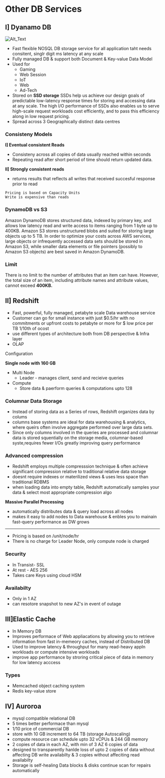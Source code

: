 # Other DB Services


## I] Dyanamo DB

![Alt_Text](https://images.g2crowd.com/uploads/product/image/social_landscape/social_landscape_1489711576/dynamodb.png "DynamoDB")
* Fast flexible NOSQL DB storage service for all application taht needs consitent,  singlr digit ms latency at any scale
* Fully managed DB & support both Document & Key-value Data Model
* Used for 
    * Gaming
    * Web Session
    * IoT
    * Web
    * Ad-Tech
* Stored on **SSD storage**
SSDs help us achieve our design goals of predictable low-latency response times for storing and accessing data at any scale. 
The high I/O performance of SSDs also enables us to serve high-scale request workloads cost efficiently, and to pass this efficiency 
along in low request pricing.
* Spread across 3 Geographically distinct data centres 



### Consisteny Models

**I] Eventual consistent Reads**

* Consisteny across all copies of data usually reached within seconds
* Repeating read after short period of time should return updated data.

**II] Strongly consistent reads**

* returns results that reflects all writes that received succesful response prior to read

```
Pricing is based on Capacity Units
Write is expensive than reads
```

### DynamoDB vs S3


Amazon DynamoDB stores structured data, indexed by primary key, and allows low latency read and write access to items ranging 
from 1 byte up to 400KB. Amazon S3 stores unstructured blobs and suited for storing large objects up to 5 TB. 
In order to optimize your costs across AWS services, large objects or infrequently accessed data sets should be stored in 
Amazon S3, while smaller data elements or file pointers (possibly to Amazon S3 objects) are best saved in Amazon DynamoDB.


### Limit

There is no limit to the number of attributes that an item can have. However, the total size of an item, including attribute 
names and attribute values, cannot exceed **400KB.**



## II] Redshift


* Fast, powerful, fully managed, petabyte scale Data warehouse service
* Customer can go for small instance with just $0.5/hr with no commitments or upfront costs to petabyte or more for $ low price
per TB 1/10th of ocost
* use different types of architecture both from DB perspective & Infra layer
* OLAP



Configuration

**Single node with 160 GB**
* Multi Node 
  * Leader - manages client, send and recieive queries
* Compute
     * Store data & paerform queries & computations upto 128
 

 ### Columnar Data Storage

* Instead of storing data as a Series of rows, Redshift organizes data by colums
* columns base systems are ideal for data warehousing & analytics, where queirs often involve aggregate performed over large data sets.
* Since only columns involved in the queries are processed and columnar data is stored squentially on the storage media, 
 columnar-based syste,requires fewer I/Os greatly improving query performance

 ### Advanced compression

* Redshift employs multiple compresssion technique & often achieve significant compression relative to traditional 
 relative data storage
* doesnt require indexes or materilized views & uses less space than traditional RDBMS
* when loading data into empty table, Redshift automatically samples your data & select most appropriate compression algo



 **Massive Parallel Processing**


* automatically distributes data & query load across all nodes
* makes it easy to add nodes to Data warehouse & enbles you to mainain fast-query performance as DW grows

*****************
* Pricing is based on /unit/node/hr
* There is no charge for Leader Node, only compute node is charged


### Security


* In Transist- SSL
* At rest - AES 256
* Takes care Keys using cloud HSM


### Availabilty

* Only in 1 AZ
* can resotore snapshot to new AZ's in event of outage




## III]Elastic Cache


* In Memory DB
* Improves performace of Web appliacations by allowing you to retrieve information from fast in-memeory caches, 
instead of Distributed DB
* Used to improve latency & throughput for many read-heavy appln workloads or compute intensive workloads
* improve app performance by stroring critical piece of data in memory for low latency acccess

### Types 
  * Memcached object caching system
  * Redis key-value store
  
## IV] Auroroa
 
 
 * mysql compatible relational DB 
 * 5 times better performace than mysql
 * 1/10 price of commercial DB
 * store with 10 GB increment to 64 TB (storage Autoscaling)
 * compute resource can schedule upto 32 vCPUs & 244 GB memory
 * 2 copies of data in each AZ, with min of 3 AZ 6 copies of data
 * designed to transparently hanlde loss of upto 2 copies of data without affecting DB write availabilty & 3 copies without affeciting
  read availabilty
 * Storage is self-healing Data blocks & disks continue scan for repairs automatically
  
  
